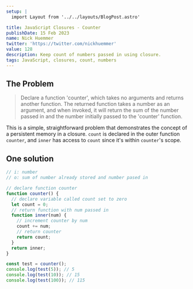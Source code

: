 ```yaml
---
setup: |
  import Layout from '../../layouts/BlogPost.astro'

title: JavaScript Closures - Counter
publishDate: 15 Feb 2023
name: Nick Huemmer
twitter: 'https://twitter.com/nickhuemmer'
value: 128
description: Keep count of numbers passed in using closure.
tags: JavaScript, closures, count, numbers
---
```


## The Problem

> Declare a function 'counter', which takes no arguments and returns another function. The returned function takes a number as an argument, and when invoked, it will return the sum of the number passed in and the number initially passed to the 'counter' function.

This is a simple, straightforward problem that demonstrates the concept of a persistent memory in a closure. `count` is declared in the outer function `counter`, and `inner` has access to `count` since it's within `counter`'s scope.

## One solution

```javascript
// i: number
// o: sum of number already stored and number pased in

// declare function counter
function counter() {
  // declare variable called count set to zero
  let count = 0;
  // return function with num passed in
  function inner(num) {
    // increment counter by num
    count += num;
    // return counter
    return count;
  }
  return inner;
}

const test = counter();
console.log(test(5)); // 5
console.log(test(10)); // 15
console.log(test(100)); // 115
```
